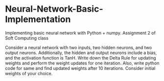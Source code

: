 # Neural-Network-Basic-Implementation
Implementing basic neural network with Python + numpy. Assignment 2 of Soft Computing class

Consider a neural network with two inputs, two hidden neurons, and two output neurons. Additionally, the hidden and output neurons include a bias, and the activation function is TanH. Write down the Delta Rule for updating weights and perform the weight updates for one iteration. Also, write python code for same and find updated weights after 10 iterations.
Consider initial weights of your choice.

